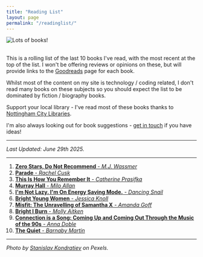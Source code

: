 ```yaml
---
title: "Reading List"
layout: page
permalink: "/readinglist/"
---
```

<div class="container">
    <div class="row">
        <div class="col-md-12">
            <img src="{{site.baseurl}}/assets/images/readinglistbanner.jpg" class="img-fluid" alt="Lots of books!">
        </div>
    </div>
    <div class="row">
        <div class="col-md-12">
            <br/>
            <p>This is a rolling list of the last 10 books I've read, with the most recent at the top of the list.  I won't be offering reviews or opinions on these, but will provide links to the <a href="https://www.goodreads.com/" target="_blank">Goodreads</a> page for each book.</p>
            <p>Whilst most of the content on my site is technology / coding related, I don't read many books on these subjects so you should expect the list to be dominated by fiction / biography books.</p>
            <p>Support your local library - I've read most of these books thanks to <a href="https://www.nottinghamcitylibraries.co.uk/" target="_blank">Nottingham City Libraries</a>.</p>
            <p>I'm also always looking out for book suggestions - <a href="/contact">get in touch</a> if you have ideas!</p>
            <hr/>
            <p><i>Last Updated: June 29th 2025.</i></p>
            <hr/>
            <ol>
                <li><a href="https://www.goodreads.com/book/show/200174139-zero-stars-do-not-recommend" target="_blank"><b>Zero Stars, Do Not Recommend</b> - <i>M.J. Wassmer</i></a></li>   
                <li><a href="https://www.goodreads.com/book/show/195790675-parade" target="_blank"><b>Parade</b> - <i>Rachel Cusk</i></a></li>   
                <li><a href="https://www.goodreads.com/book/show/202065852-this-is-how-you-remember-it" target="_blank"><b>This Is How You Remember It</b> - <i>Catherine Prasifka</i></a></li>   
                <li><a href="https://www.goodreads.com/book/show/226389056-murray-hall" target="_blank"><b>Murray Hall</b> - <i>Milo Allan</i></a></li>  
                <li><a href="https://www.goodreads.com/book/show/63837558-i-m-not-lazy-i-m-on-energy-saving-mode" target="_blank"><b>I'm Not Lazy. I'm On Energy Saving Mode.</b> - <i>Dancing Snail</i></a></li>  
                <li><a href="https://www.goodreads.com/book/show/101124639-bright-young-women" target="_blank"><b>Bright Young Women</b> - <i>Jessica Knoll</i></a></li> 
                <li><a href="https://www.goodreads.com/book/show/220307488-misfit" target="_blank"><b>Misfit: The Unravelling of Samantha X</b> - <i>Amanda Goff</i></a></li> 
                <li><a href="https://www.goodreads.com/book/show/202775002-bright-i-burn" target="_blank"><b>Bright I Burn</b> - <i>Molly Aitken</i></a></li> 
                <li><a href="https://www.goodreads.com/book/show/213812663-connection-is-a-song" target="_blank"><b>Connection is a Song: Coming Up and Coming Out Through the Music of the 90s</b> - <i>Anna Doble</i></a></li> 
                <li><a href="https://www.goodreads.com/en/book/show/209164745-the-quiet" target="_blank"><b>The Quiet</b> - <i>Barnaby Martin</i></a></li>  
            </ol>
            <hr/>
            <p><i>Photo by <a href="https://www.pexels.com/photo/books-on-wooden-shelves-inside-library-2908984/" target="_blank">Stanislav Kondratiev</a> on Pexels.</i></p>
         </div>
   </div>
</div>
